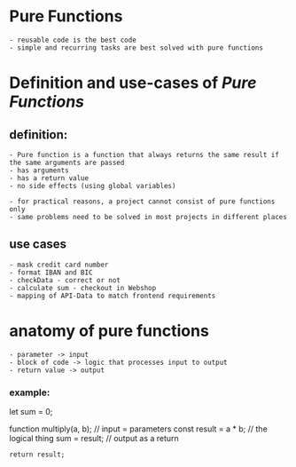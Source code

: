 # Pure Functions

    - reusable code is the best code
    - simple and recurring tasks are best solved with pure functions


# Definition and use-cases of *Pure Functions*

## definition:
    - Pure function is a function that always returns the same result if the same arguments are passed
    - has arguments
    - has a return value 
    - no side effects (using global variables)

    - for practical reasons, a project cannot consist of pure functions only
    - same problems need to be solved in most projects in different places

## use cases
    - mask credit card number
    - format IBAN and BIC
    - checkData - correct or not
    - calculate sum - checkout in Webshop
    - mapping of API-Data to match frontend requirements


# anatomy of pure functions

    - parameter -> input
    - block of code -> logic that processes input to output
    - return value -> output

### example:

let sum = 0;

function multiply(a, b);        // input = parameters
    const result = a * b;       // the logical thing
    sum = result;               // output as a return

    return result;